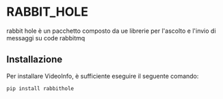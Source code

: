 # RABBIT_HOLE

rabbit hole è un pacchetto composto da ue librerie per l'ascolto e l'invio di messaggi su code rabbitmq

## Installazione

Per installare VideoInfo, è sufficiente eseguire il seguente comando:

```bash
pip install rabbithole
```
